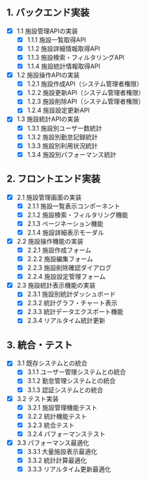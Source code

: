 ## 1. バックエンド実装

- [x] 1.1 施設管理APIの実装
  - [x] 1.1.1 施設一覧取得API
  - [x] 1.1.2 施設詳細情報取得API
  - [x] 1.1.3 施設検索・フィルタリングAPI
  - [x] 1.1.4 施設統計情報取得API
- [x] 1.2 施設操作APIの実装
  - [x] 1.2.1 施設作成API（システム管理者権限）
  - [x] 1.2.2 施設更新API（システム管理者権限）
  - [x] 1.2.3 施設削除API（システム管理者権限）
  - [x] 1.2.4 施設設定更新API
- [x] 1.3 施設統計APIの実装
  - [x] 1.3.1 施設別ユーザー数統計
  - [x] 1.3.2 施設別勤怠記録統計
  - [x] 1.3.3 施設別利用状況統計
  - [x] 1.3.4 施設別パフォーマンス統計

## 2. フロントエンド実装

- [x] 2.1 施設管理画面の実装
  - [x] 2.1.1 施設一覧表示コンポーネント
  - [x] 2.1.2 施設検索・フィルタリング機能
  - [x] 2.1.3 ページネーション機能
  - [x] 2.1.4 施設詳細表示モーダル
- [x] 2.2 施設操作機能の実装
  - [x] 2.2.1 施設作成フォーム
  - [x] 2.2.2 施設編集フォーム
  - [x] 2.2.3 施設削除確認ダイアログ
  - [x] 2.2.4 施設設定管理フォーム
- [x] 2.3 施設統計表示機能の実装
  - [x] 2.3.1 施設別統計ダッシュボード
  - [x] 2.3.2 統計グラフ・チャート表示
  - [x] 2.3.3 統計データエクスポート機能
  - [x] 2.3.4 リアルタイム統計更新

## 3. 統合・テスト

- [x] 3.1 既存システムとの統合
  - [x] 3.1.1 ユーザー管理システムとの統合
  - [x] 3.1.2 勤怠管理システムとの統合
  - [x] 3.1.3 認証システムとの統合
- [x] 3.2 テスト実装
  - [x] 3.2.1 施設管理機能テスト
  - [x] 3.2.2 統計機能テスト
  - [x] 3.2.3 統合テスト
  - [x] 3.2.4 パフォーマンステスト
- [x] 3.3 パフォーマンス最適化
  - [x] 3.3.1 大量施設表示最適化
  - [x] 3.3.2 統計計算最適化
  - [x] 3.3.3 リアルタイム更新最適化
